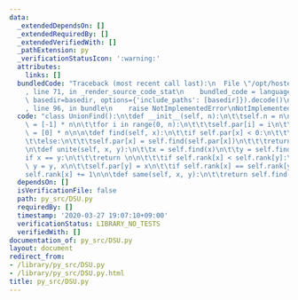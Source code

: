 ```yaml
---
data:
  _extendedDependsOn: []
  _extendedRequiredBy: []
  _extendedVerifiedWith: []
  _pathExtension: py
  _verificationStatusIcon: ':warning:'
  attributes:
    links: []
  bundledCode: "Traceback (most recent call last):\n  File \"/opt/hostedtoolcache/Python/3.9.1/x64/lib/python3.9/site-packages/onlinejudge_verify/documentation/build.py\"\
    , line 71, in _render_source_code_stat\n    bundled_code = language.bundle(stat.path,\
    \ basedir=basedir, options={'include_paths': [basedir]}).decode()\n  File \"/opt/hostedtoolcache/Python/3.9.1/x64/lib/python3.9/site-packages/onlinejudge_verify/languages/python.py\"\
    , line 96, in bundle\n    raise NotImplementedError\nNotImplementedError\n"
  code: "class UnionFind():\n\tdef __init__(self, n):\n\t\tself.n = n\n\t\tself.par\
    \ = [-1] * n\n\t\tfor i in range(0, n):\n\t\t\tself.par[i] = i\n\t\tself.rank\
    \ = [0] * n\n\n\tdef find(self, x):\n\t\tif self.par[x] < 0:\n\t\t\treturn x\n\
    \t\telse:\n\t\t\tself.par[x] = self.find(self.par[x])\n\t\t\treturn self.par[x]\n\
    \n\tdef unite(self, x, y):\n\t\tx = self.find(x)\n\t\ty = self.find(y)\n\n\t\t\
    if x == y:\n\t\t\treturn \n\n\t\t\tif self.rank[x] < self.rank[y]:\n\t\t\t\tx,\
    \ y = y, x\n\t\tself.par[y] = x\n\t\tif self.rank[x] == self.rank[y]:\n\t\t\t\
    self.rank[x] += 1\n\n\tdef same(self, x, y):\n\t\treturn self.find(x) == self.find(y)"
  dependsOn: []
  isVerificationFile: false
  path: py_src/DSU.py
  requiredBy: []
  timestamp: '2020-03-27 19:07:10+09:00'
  verificationStatus: LIBRARY_NO_TESTS
  verifiedWith: []
documentation_of: py_src/DSU.py
layout: document
redirect_from:
- /library/py_src/DSU.py
- /library/py_src/DSU.py.html
title: py_src/DSU.py
---
```

